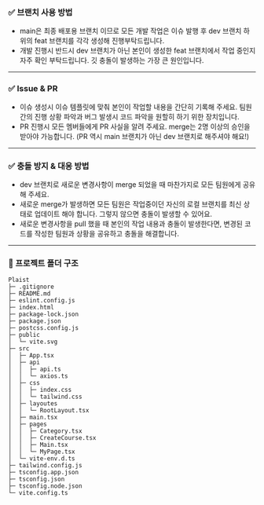 ### ✅ 브랜치 사용 방법
- main은 최종 배포용 브랜치 이므로 모든 개발 작업은 이슈 발행 후 dev 브랜치 하위의 feat 브랜치를 각각 생성해 진행부탁드립니다.
- 개발 진행시 반드시 dev 브랜치가 아닌 본인이 생성한 feat 브랜치에서 작업 중인지 자주 확인 부탁드립니다. 깃 충돌이 발생하는 가장 큰 원인입니다.
---

### ✅ Issue & PR
- 이슈 생성시 이슈 템플릿에 맞춰 본인이 작업할 내용을 간단히 기록해 주세요. 팀원간의 진행 상황 파악과 버그 발생시 코드 파악을 원할히 하기 위한 장치입니다.
- PR 진행시 모든 멤버들에게 PR 사실을 알려 주세요. merge는 2명 이상의 승인을 받아야 가능합니다. (PR 역시 main 브랜치가 아닌 dev 브랜치로 해주셔야 해요!)
---

### ✅ 충돌 방지 & 대응 방법
- dev 브랜치로 새로운 변경사항이 merge 되었을 때 마찬가지로 모든 팀원에게 공유해 주세요.
- 새로운 merge가 발생하면 모든 팀원은 작업중이던 자신의 로컬 브랜치를 최신 상태로 업데이트 해야 합니다. 그렇지 않으면 충돌이 발생할 수 있어요.
- 새로운 변경사항을 pull 했을 때 본인의 작업 내용과 충돌이 발생한다면, 변경된 코드를 작성한 팀원과 상황을 공유하고 충돌을 해결합니다.
---



### 📂 프로젝트 폴더 구조
```
Plaist
├─ .gitignore
├─ README.md
├─ eslint.config.js
├─ index.html
├─ package-lock.json
├─ package.json
├─ postcss.config.js
├─ public
│  └─ vite.svg
├─ src
│  ├─ App.tsx
│  ├─ api
│  │  ├─ api.ts
│  │  └─ axios.ts
│  ├─ css
│  │  ├─ index.css
│  │  └─ tailwind.css
│  ├─ layoutes
│  │  └─ RootLayout.tsx
│  ├─ main.tsx
│  ├─ pages
│  │  ├─ Category.tsx
│  │  ├─ CreateCourse.tsx
│  │  ├─ Main.tsx
│  │  └─ MyPage.tsx
│  └─ vite-env.d.ts
├─ tailwind.config.js
├─ tsconfig.app.json
├─ tsconfig.json
├─ tsconfig.node.json
└─ vite.config.ts

```
